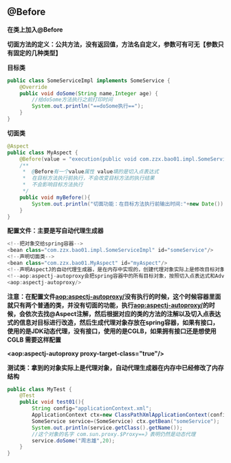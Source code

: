 ## @Before

**在类上加入@Before**

**切面方法的定义：公共方法，没有返回值，方法名自定义，参数可有可无【参数只有固定的几种类型】**

**目标类**

```Java
public class SomeServiceImpl implements SomeService {
    @Override
    public void doSome(String name,Integer age) {
        //给doSome方法执行之前打印时间
        System.out.println("==doSome执行==");
    }
}
```

**切面类**

```Java
@Aspect
public class MyAspect {
    @Before(value = "execution(public void com.zzx.bao01.impl.SomeServiceImpl.doSome(String,Integer))")
    /**
     *  @Before有一个value属性 value填的是切入点表达式
     *  在目标方法执行前执行，不会改变目标方法的执行结果
     *  不会影响目标方法执行
     */
    public void myBefore(){
        System.out.println("切面功能：在目标方法执行前输出时间:"+new Date());
    }
}
```

**配置文件：主要是写自动代理生成器**

```Java
<!--把对象交给spring容器-->
<bean class="com.zzx.bao01.impl.SomeServiceImpl" id="someService"/>
<!--声明切面类-->
<bean class="com.zzx.bao01.MyAspect" id="myAspect"/>
<!--声明AspectJ的自动代理生成器，是在内存中实现的，创建代理对象实际上是修改目标对象的内存结构-->
<!--aop:aspectj-autoproxy会把spring容器中的所有目标对象，按照切入点表达式和Advice生成对应的代理对象-->
<aop:aspectj-autoproxy/>
```

**注意：在配置文件<aop:aspectj-autoproxy/>没有执行的时候，这个时候容器里面就只有两个普通的类，并没有切面的功能，执行<aop:aspectj-autoproxy/>的时候，会依次去找@Aspect注解，然后根据对应的类的方法的注解以及切入点表达式的信息对目标进行改造，然后生成代理对象存放在spring容器，如果有接口，使用的是JDK动态代理，没有接口，使用的是CGLB，如果拥有接口还是想使用CGLB  需要这样配置**

**<aop:aspectj-autoproxy  proxy-target-class="true"/>**



**测试类：拿到的对象实际上是代理对象，自动代理生成器在内存中已经修改了内存结构**

```Java
public class MyTest {
    @Test
    public void test01(){
        String config="applicationContext.xml";
        ApplicationContext ctx=new ClassPathXmlApplicationContext(config);
        SomeService service=(SomeService) ctx.getBean("someService");
        System.out.println(service.getClass().getName());
        //这个对象的名字 com.sun.proxy.$Proxy==》表明仍然是动态代理
        service.doSome("周志雄",20);
    }
}
```